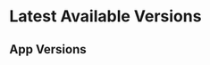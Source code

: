 # Latest Available Versions

## App Versions

<app-list> </app-list>


<script v-pre>

async function getLatestRelease(repository, fileRegex) {
    const url = `https://api.github.com/repos/${repository}/releases/latest`;
    const latest = await axios.get(url);
    if (latest && latest.data) {
        const data = latest.data;
        let available = `Not file matching ${fileRegex}`;
        for (const asset of data.assets) {
            if (Array.isArray(fileRegex)) {
                let _matched = true;
                for (const reg in fileRegex) {
                    if (!asset || !asset.name.match(reg)) {
                        _matched_ = false;
                        break;
                    } 
                }
                if (_matched) {
                    available = true
                }
            } else {
                if (asset && asset.name.match(fileRegex)) {
                    available = true;
                    break;
                } 
            }
        }
        return { available: available, version: data.tag_name };
    }
}
Vue.component('app-version', {
    props: [ 'title', 'repository', 'available' ],
    data: function () {
        return {
            version: '',
            available: true
        }
    },
    async created() {
        this.version = await getLatestRelease(this.repository);
    },
    template: `
        <div style="grid-column: 1/2">{{title}}</div>
        <div style="grid-column: 2/3">{{ version }}</div>
        <div style="grid-column: 3/4">{{ available == true ? "available" : "failure"  }}</div>
    `
})

Vue.component('app-list', {
    data: function () {
        return {
            apps: [
                { title: "SnowGem", repository: "Snowgem/Snowgem", fileRegex: /ubuntu18\.04/ },
                { title: "Ether1 SN/MN", repository: "Ether1Project/Ether-1-SN-MN-Binaries" },
                { title: "Ether1 GN", repository:"Ether1Project/Ether-1-GN-Binaries" },
                { title: "Gincoin", repository: "GIN-coin/gincoin-core", fileRegex: /binaries.*linux.*64bit/ },
                { title: "Crown SN", repository: "Crowndev/crown-core", fileRegex: /Crown.*Linux.*64\.zip/ },
                { title: "Crown MN", repository: "Crowndev/crown-core", fileRegex: /Crown.*Linux.*64\.zip/ },
                { title: "Ulead", repository: "uleadapp/ulead", fileRegex: /x86_64.*linux/ },
                { title: "Horizen SN", special: true, note: "apt based" },
                { title: "Airwire", repository: "AirWireOfficial/wire-core", fileRegex: [ /x86_64-linux/, /(?!.*qt.*).*/ ] },
                { title: "Xerom", repository: "xero-official/go-xerom", fileRegex: /geth.*linux/ }        
            ],
            style: {
                display: 'grid',
                "grid-template-columns": "1fr 1fr 1fr"    
            }
        }
    },
    async mounted() {
        const reflect = p => p.then(v => ({v, status: "fulfilled" }),
                            e => ({e, status: "rejected" }));
        const appPromises = [];
        for (app of this.apps) {
            if (app.special) 
                appPromises.push(Promise.resolve({available: app.note, version: app.note}));
            else
                appPromises.push(getLatestRelease(app.repository, app.fileRegex));
        }
        const results = await Promise.all(appPromises.map(reflect))
        
        for (let i = 0; i < results.length; i++) {
            const result = results[i]
            const app = this.apps[i]
            if (status === 'rejected') {
                app.version = 'unknown'
                app.available = 'unknown'
                this.$set(this.apps, i, app)
                
            } else {
                
                app.version = result.v.version
                app.available = result.v.available
                this.$set(this.apps, i, app)
            }
        }
    },
    computed: {
        sortedApps() {
            return _.orderBy(this.apps, x => x.title)
        }
    },
    template: `
        <div class="app-grid" :style="style">
            <div style="grid-column: 1/2; text-decoration: underline;">App</div>
            <div style="grid-column: 2/3; text-decoration: underline;">Version</div>
            <div style="grid-column: 3/4; text-decoration: underline;">Availability</div>
            <template v-for="app of sortedApps">
                <div style="grid-column: 1/2">{{ app.title}}</div>
                <div style="grid-column: 2/3">{{ app.version }}</div>
                <div style="grid-column: 3/4">{{ app.available == true ? "available" : app.available }}</div>
            </template>

        </div>`,
    style: `
        li {
            color: red;
        }
        .app-grid {
            display: grid;
            grid-template-columns: auto auto auto 1fr;
        }
    `
})
</script>